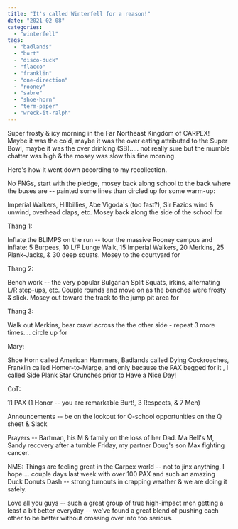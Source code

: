 ```yaml
---
title: "It's called Winterfell for a reason!"
date: "2021-02-08"
categories: 
  - "winterfell"
tags: 
  - "badlands"
  - "burt"
  - "disco-duck"
  - "flacco"
  - "franklin"
  - "one-direction"
  - "rooney"
  - "sabre"
  - "shoe-horn"
  - "term-paper"
  - "wreck-it-ralph"
---
```


Super frosty & icy morning in the Far Northeast Kingdom of CARPEX! Maybe it was the cold, maybe it was the over eating attributed to the Super Bowl, maybe it was the over drinking (SB)..... not really sure but the mumble chatter was high & the mosey was slow this fine morning.

Here's how it went down according to my recollection.

No FNGs, start with the pledge, mosey back along school to the back where the buses are -- painted some lines than circled up for some warm-up:

Imperial Walkers, Hillbillies, Abe Vigoda's (too fast?), Sir Fazios wind & unwind, overhead claps, etc. Mosey back along the side of the school for

Thang 1:

Inflate the BLIMPS on the run -- tour the massive Rooney campus and inflate: 5 Burpees, 10 L/F Lunge Walk, 15 Imperial Walkers, 20 Merkins, 25 Plank-Jacks, & 30 deep squats. Mosey to the courtyard for

Thang 2:

Bench work -- the very popular Bulgarian Split Squats, irkins, alternating L/R step-ups, etc. Couple rounds and move on as the benches were frosty & slick. Mosey out toward the track to the jump pit area for

Thang 3:

Walk out Merkins, bear crawl across the the other side - repeat 3 more times.... circle up for

Mary:

Shoe Horn called American Hammers, Badlands called Dying Cockroaches, Franklin called Homer-to-Marge, and only because the PAX begged for it , I called Side Plank Star Crunches prior to Have a Nice Day!

CoT:

11 PAX (1 Honor -- you are remarkable Burt!, 3 Respects, & 7 Meh)

Announcements -- be on the lookout for Q-school opportunities on the Q sheet & Slack

Prayers -- Bartman, his M & family on the loss of her Dad. Ma Bell's M, Sandy recovery after a tumble Friday, my partner Doug's son Max fighting cancer.

NMS: Things are feeling great in the Carpex world -- not to jinx anything, I hope.... couple days last week with over 100 PAX and such an amazing Duck Donuts Dash -- strong turnouts in crapping weather & we are doing it safely.

Love all you guys -- such a great group of true high-impact men getting a least a bit better everyday -- we've found a great blend of pushing each other to be better without crossing over into too serious.
